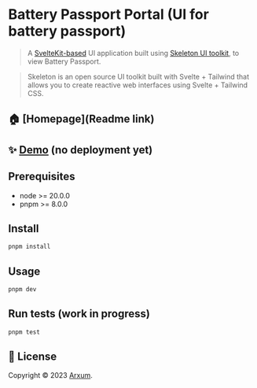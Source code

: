 # Battery Passport Portal (UI for battery passport)

> A [SvelteKit-based](https://kit.svelte.dev/) UI application built using [Skeleton UI toolkit](https://www.skeleton.dev/), to view Battery Passport. 

> Skeleton is an open source UI toolkit built with Svelte + Tailwind that allows you to create reactive web interfaces using Svelte + Tailwind CSS.

## 🏠 [Homepage](Readme link)

## ✨ [Demo]() (no deployment yet)


## Prerequisites

- node >= 20.0.0
- pnpm >= 8.0.0

## Install

```sh
pnpm install
```

## Usage

```sh
pnpm dev
```

## Run tests (work in progress)

```sh
pnpm test
```

## 📝 License

Copyright © 2023 [Arxum](https://github.com/Arxum).
